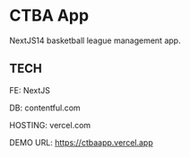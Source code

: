 # CTBA App


NextJS14 basketball league management app.






## TECH

FE: NextJS

DB: contentful.com

HOSTING: vercel.com

DEMO URL: 
https://ctbaapp.vercel.app
